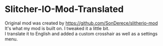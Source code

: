 # Slitcher-IO-Mod-Translated
Original mod was created by https://github.com/SonDerece/slitherio-mod    
It's what my mod is built on. I tweaked it a little bit.    
I translate it to English and added a custom crosshair as well as a settings menu.    
